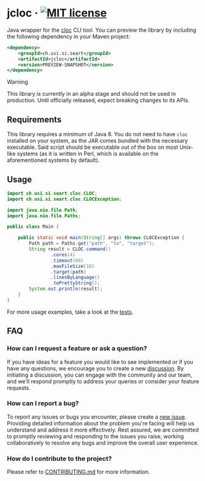 # jcloc &middot; [![MIT license](https://img.shields.io/github/license/seart-group/jcloc)](https://github.com/seart-group/jcloc/blob/master/LICENSE)

Java wrapper for the [cloc](https://github.com/AlDanial/cloc) CLI tool. You can preview the library by including the
following dependency in your Maven project:

```xml
<dependency>
    <groupId>ch.usi.si.seart</groupId>
    <artifactId>jcloc</artifactId>
    <version>PREVIEW-SNAPSHOT</version>
</dependency>
```

> [!WARNING]  
> This library is currently in an alpha stage and should not be used in production.
> Until officially released, expect breaking changes to its APIs.

## Requirements

This library requires a minimum of Java 8. You do not need to have `cloc` installed on your system, as the JAR comes
bundled with the necessary executable. Said script should be executable out of the box on most Unix-like systems (as
it is written in Perl, which is available on the aforementioned systems by default).

## Usage

```java
import ch.usi.si.seart.cloc.CLOC;
import ch.usi.si.seart.cloc.CLOCException;

import java.nio.file.Path;
import java.nio.file.Paths;

public class Main {

    public static void main(String[] args) throws CLOCException {
        Path path = Paths.get("path", "to", "target");
        String result = CLOC.command()
                .cores(4)
                .timeout(60)
                .maxFileSize(10)
                .target(path)
                .linesByLanguage()
                .toPrettyString();
        System.out.println(result);
    }
}
```

For more usage examples, take a look at the [tests](src/test/java/ch/usi/si/seart/cloc).

## FAQ

### How can I request a feature or ask a question?

If you have ideas for a feature you would like to see implemented or if you have any questions, we encourage you to
create a new [discussion](https://github.com/seart-group/jcloc/discussions/). By initiating a discussion, you can engage
with the community and our team, and we'll respond promptly to address your queries or consider your feature requests.

### How can I report a bug?

To report any issues or bugs you encounter, please create a [new issue](https://github.com/seart-group/jcloc/issues/).
Providing detailed information about the problem you're facing will help us understand and address it more effectively.
Rest assured, we are committed to promptly reviewing and responding to the issues you raise, working collaboratively
to resolve any bugs and improve the overall user experience.

### How do I contribute to the project?

Please refer to [CONTRIBUTING.md](CONTRIBUTING.md) for more information.

